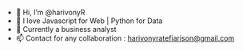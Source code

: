 - 👋 Hi, I’m @harivonyR
- 👀 I love Javascript for Web | Python for Data
- 🌱 Currently a business analyst
- 📫 Contact for any collaboration : harivonyratefiarison@gmail.com

<!---
harivonyR/harivonyR is a ✨ special ✨ repository because its `README.md` (this file) appears on your GitHub profile.
You can click the Preview link to take a look at your changes.
--->
